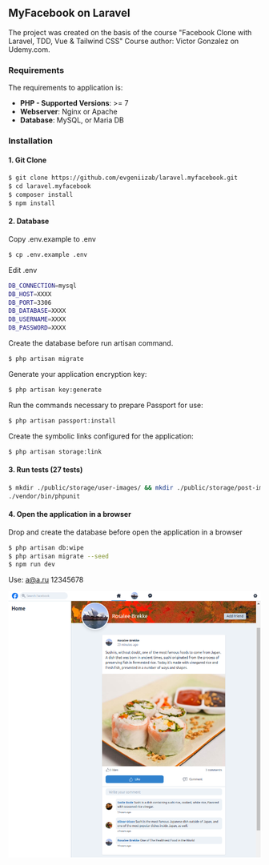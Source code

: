 ## MyFacebook on Laravel


The project was created on the basis of the course "Facebook Clone with Laravel, TDD, Vue & Tailwind CSS" Course author: Victor Gonzalez on Udemy.com.



### Requirements
The requirements to application is:
*    **PHP - Supported Versions**: >= 7
*    **Webserver**: Nginx or Apache
*    **Database**: MySQL, or Maria DB
### Installation
#### 1. Git Clone

```sh
$ git clone https://github.com/evgeniizab/laravel.myfacebook.git
$ cd laravel.myfacebook
$ composer install
$ npm install
```

#### 2. Database
Copy .env.example to .env
```sh
$ cp .env.example .env
```
Edit .env
```sh
DB_CONNECTION=mysql
DB_HOST=XXXX
DB_PORT=3306
DB_DATABASE=XXXX
DB_USERNAME=XXXX
DB_PASSWORD=XXXX
```
Create the database before run artisan command.
```sh
$ php artisan migrate
```
Generate your application encryption key:
```sh
$ php artisan key:generate
```
Run the commands necessary to prepare Passport for use:
```sh
$ php artisan passport:install
```
Create the symbolic links configured for the application:
```sh
$ php artisan storage:link 
```

#### 3. Run tests (27 tests)
```sh
$ mkdir ./public/storage/user-images/ && mkdir ./public/storage/post-images/
./vendor/bin/phpunit 
```

#### 4. Open the application in a browser
Drop and create the database before open the application in a browser
```sh
$ php artisan db:wipe
$ php artisan migrate --seed
$ npm run dev
```
Use: 
a@a.ru
12345678
            
![Иллюстрация к проекту](./public/files/img/screen3.png)
